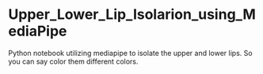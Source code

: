 # Upper_Lower_Lip_Isolarion_using_MediaPipe
Python notebook utilizing mediapipe to isolate the upper and lower lips. So you can say color them different colors.
